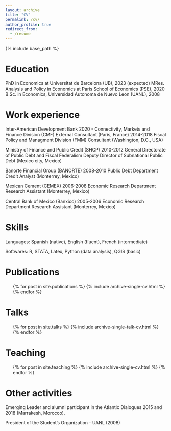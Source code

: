 ```yaml
---
layout: archive
title: "CV"
permalink: /cv/
author_profile: true
redirect_from:
  - /resume
---
```


{% include base_path %}

Education
======
 PhD in Economics at Universitat de Barcelona (UB), 2023 (expected)
 MRes. Analysis and Policy in Economics at Paris School of Economics (PSE), 2020
 B.Sc. in Economics, Universidad Autonoma de Nuevo Leon (UANL), 2008

Work experience
======
Inter-American Development Bank 
   2020 -    Connectivity, Markets and Finance Division (CMF) 
             External Consultant (Paris, France)
   2014-2018 Fiscal Policy and Managment Division (FMM)
             Consultant (Washington, D.C., USA)
             
 Ministry of Finance and Public Credit (SHCP)
   2010-2012 General Directorate of Public Debt and Fiscal Federalism
             Deputy Director of Subnational Public Debt (Mexico city, Mexico)
             
 Banorte Financial Group (BANORTE)
   2008-2010 Public Debt Department
             Credit Analyst (Monterrey, Mexico)
             
 Mexican Cement (CEMEX)
   2006-2008 Economic Research Department
             Research Assistant (Monterrey, Mexico)

 Central Bank of Mexico (Banxico)
   2005-2006 Economic Research Department
             Research Assistant (Monterrey, Mexico)
             
Skills
======
Languages: Spanish (native), English (fluent), French (intermediate)

Softwares: R, STATA, Latex, Python (data analysis), QGIS (basic)

Publications
======
  <ul>{% for post in site.publications %}
    {% include archive-single-cv.html %}
  {% endfor %}</ul>
  
Talks
======
  <ul>{% for post in site.talks %}
    {% include archive-single-talk-cv.html %}
  {% endfor %}</ul>
  
Teaching
======
  <ul>{% for post in site.teaching %}
    {% include archive-single-cv.html %}
  {% endfor %}</ul>
  
Other activities
======
Emerging Leader and alumni participant in the Atlantic Dialogues 2015 and 2018 (Marrakesh, Morocco).

President of the Student’s Organization - UANL (2008)

